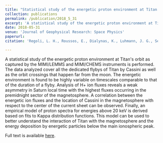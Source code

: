 ```yaml
---
title: "Statistical study of the energetic proton environment at Titan's orbit from the Cassini spacecraft"
collection: publications
permalink: /publication/2018_5_31
excerpt: 'A statistical study of the energetic proton environment at Titan&apos;s orbit as captured by the MIMI/LEMMS and MIMI/CHEMS instruments is performed...ion fluxes reveals a weak asymmetry in Saturn local time with the highest fluxes occurring in the premidnight sector of the magnetosphere...This model can be used to better understand the interaction of Titan with the magnetosphere and the energy deposition by energetic particles below the main ionospheric peak.'
date: 2018-05-31
venue: 'Journal of Geophysical Research: Space Physics'
paperurl:
citation: 'Regoli, L. H., Roussos, E., Dialynas, K., Luhmann, J. G., Sergis, N., Jia, X., Roman, D., Azari, A. R., Krupp, N., Jones, G., Coates, A., and Rae, I. (2018). &quot;Statistical study of the energetic proton environment at Titan's orbit from the Cassini spacecraft.&quot; <i>Journal of Geophysical Research: Space Physics</i>, 123, 4820–4834. https://doi.org/10.1029/2018JA025442'

---
```


A statistical study of the energetic proton environment at Titan's orbit as captured by the MIMI/LEMMS and MIMI/CHEMS instruments is performed. The data analyzed cover all the dedicated flybys of Titan by Cassini as well as the orbit crossings that happen far from the moon. The energetic environment is found to be highly variable on timescales comparable to that of the duration of a flyby. Analysis of H+ ion fluxes reveals a weak asymmetry in Saturn local time with the highest fluxes occurring in the premidnight sector of the magnetosphere. A correlation between the energetic ion fluxes and the location of Cassini in the magnetosphere with respect to the center of the current sheet can be observed. Finally, an empirical model of proton spectra for energies above 20 keV is derived based on fits to Kappa distribution functions. This model can be used to better understand the interaction of Titan with the magnetosphere and the energy deposition by energetic particles below the main ionospheric peak.


Full text is available [here](https://doi.org/10.1029/2018JA025442).

<!--- Recommended citation: Regoli, L. H., Roussos, E., Dialynas, K., Luhmann, J. G., Sergis, N., Jia, X., et al. (2018). &quot;Statistical study of the energetic proton environment at Titan's orbit from the Cassini spacecraft.&quot; <i>Journal of Geophysical Research: Space Physics</i>, 123, 4820–4834. https://doi.org/10.1029/2018JA025442' --->
